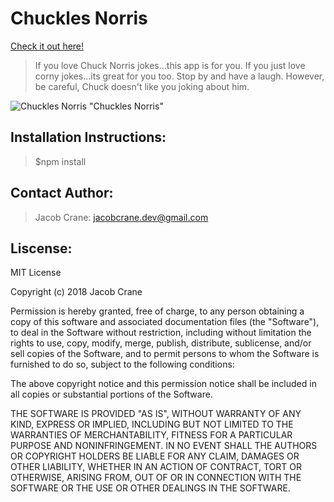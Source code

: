 # Chuckles Norris

[Check it out here!](http://chuckles-norris.surge.sh/)

> If you love Chuck Norris jokes...this app is for you.
> If you just love corny jokes...its great for you too.
> Stop by and have a laugh.  However, be careful, Chuck doesn't like you joking about him.

![Chuckles Norris](https://github.com/craneswalker/ChuckNorrisJokes/blob/master/src/assets/Screen%20Shot%202018-06-06%20at%206.02.36%20PM.png) "Chuckles Norris"

## Installation Instructions:
>$npm install

## Contact Author:
>Jacob Crane: jacobcrane.dev@gmail.com

## Liscense: 

MIT License

Copyright (c) 2018 Jacob Crane

Permission is hereby granted, free of charge, to any person obtaining a copy
of this software and associated documentation files (the "Software"), to deal
in the Software without restriction, including without limitation the rights
to use, copy, modify, merge, publish, distribute, sublicense, and/or sell
copies of the Software, and to permit persons to whom the Software is
furnished to do so, subject to the following conditions:

The above copyright notice and this permission notice shall be included in all
copies or substantial portions of the Software.

THE SOFTWARE IS PROVIDED "AS IS", WITHOUT WARRANTY OF ANY KIND, EXPRESS OR
IMPLIED, INCLUDING BUT NOT LIMITED TO THE WARRANTIES OF MERCHANTABILITY,
FITNESS FOR A PARTICULAR PURPOSE AND NONINFRINGEMENT. IN NO EVENT SHALL THE
AUTHORS OR COPYRIGHT HOLDERS BE LIABLE FOR ANY CLAIM, DAMAGES OR OTHER
LIABILITY, WHETHER IN AN ACTION OF CONTRACT, TORT OR OTHERWISE, ARISING FROM,
OUT OF OR IN CONNECTION WITH THE SOFTWARE OR THE USE OR OTHER DEALINGS IN THE
SOFTWARE.


